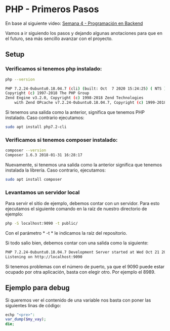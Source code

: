 # PHP - Primeros Pasos

En base al siguiente video: [Semana 4 - Programación en Backend](https://www.youtube.com/watch?v=I6MfvyRmCcE&feature=emb_logo&ab_channel=TomasDelvechio)

Vamos a ir siguiendo los pasos y dejando algunas anotaciones para que en el futuro, sea más
sencillo avanzar con el proyecto.

## Setup

### Verificamos si tenemos php instalado:
``` bash
php --version

PHP 7.2.24-0ubuntu0.18.04.7 (cli) (built: Oct  7 2020 15:24:25) ( NTS )
Copyright (c) 1997-2018 The PHP Group
Zend Engine v3.2.0, Copyright (c) 1998-2018 Zend Technologies
    with Zend OPcache v7.2.24-0ubuntu0.18.04.7, Copyright (c) 1999-2018, by Zend Technologies
```

Si tenemos una salida como la anterior, significa que tenemos PHP instalado.
Caso contrario ejecutamos:
``` bash
sudo apt install php7.2-cli
```

### Verificamos si tenemos composer instalado:
``` bash
composer --version
Composer 1.6.3 2018-01-31 16:28:17
```

Nuevamente, si tenemos una salida como la anterior significa que tenemos instalada la librería.
Caso contrario, ejecutamos:

``` bash
sudo apt install composer
```

### Levantamos un servidor local

Para servir el sitio de ejemplo, debemos contar con un servidor.
Para esto ejecutamos el siguiente comando en la raíz de nuestro directorio de ejemplo:

``` bash
php -S localhost:9090 -t public/
```

Con el parámetro * -t * le indicamos la raíz del repositorio.

Si todo salio bien, debemos contar con una salida como la siguiente:
``` bash
PHP 7.2.24-0ubuntu0.18.04.7 Development Server started at Wed Oct 21 20:47:48 2020
Listening on http://localhost:9090
```

Si tenemos problemas con el número de puerto, ya que el 9090 puede estar ocupado por otra aplicación, basta con elegir otro. Por ejemplo el 8989.

## Ejemplo para debug

Si queremos ver el contenido de una variable nos basta con poner las siguientes línas de código:

``` php
echp "<pre>":
var_dump($my_vay);
die;
```
